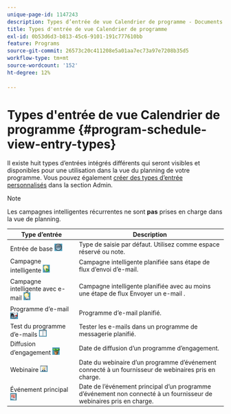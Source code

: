 ```yaml
---
unique-page-id: 1147243
description: Types d’entrée de vue Calendrier de programme - Documents Marketo - Documentation du produit
title: Types d'entrée de vue Calendrier de programme
exl-id: 0b53d6d3-b813-45c6-9101-191c777610bb
feature: Programs
source-git-commit: 26573c20c411208e5a01aa7ec73a97e7208b35d5
workflow-type: tm+mt
source-wordcount: '152'
ht-degree: 12%

---
```


# Types d&#39;entrée de vue Calendrier de programme {#program-schedule-view-entry-types}

Il existe huit types d’entrées intégrés différents qui seront visibles et disponibles pour une utilisation dans la vue du planning de votre programme. Vous pouvez également [créer des types d’entrée personnalisés](/help/marketo/product-docs/core-marketo-concepts/programs/program-schedule-view/create-custom-entry-types.md) dans la section Admin.

>[!NOTE]
>
>Les campagnes intelligentes récurrentes ne sont **pas** prises en charge dans la vue de planning.

<table>
 <thead>
  <tr>
   <th colspan="1" rowspan="1">Type d’entrée</th>
   <th colspan="1" rowspan="1">Description</th>
  </tr>
 </thead>
 <tbody>
  <tr>
   <td colspan="1" rowspan="1">Entrée de base <span> <img alt="—" src="assets/image2014-9-24-10-3a4-3a47.png" data-linked-resource-id="3082715" data-linked-resource-type="attachment" data-base-url="https://docs.marketo.com" data-linked-resource-container-id="1147243"></span></td>
   <td colspan="1" rowspan="1">Type de saisie par défaut. Utilisez comme espace réservé ou note. </td>
  </tr>
  <tr>
   <td colspan="1" rowspan="1">Campagne intelligente <img alt="--" src="assets/image2014-9-24-10-3a5-3a2.png" data-linked-resource-id="3082716" data-linked-resource-type="attachment" data-base-url="https://docs.marketo.com" data-linked-resource-container-id="1147243"></td>
   <td colspan="1" rowspan="1">Campagne intelligente planifiée sans étape de flux d’envoi d’e-mail.</td>
  </tr>
  <tr>
   <td colspan="1" rowspan="1">Campagne intelligente avec e-mail <img alt="--" src="assets/image2014-9-24-10-3a5-3a14.png" data-linked-resource-id="3082717" data-linked-resource-type="attachment" data-base-url="https://docs.marketo.com" data-linked-resource-container-id="1147243"></td>
   <td colspan="1" rowspan="1"><p>Campagne intelligente planifiée avec au moins une étape de flux Envoyer un e-mail .</p></td>
  </tr>
  <tr>
   <td colspan="1" rowspan="1">Programme d’e-mail <img alt="--" src="assets/image2014-9-24-10-3a5-3a27.png" data-linked-resource-id="3082718" data-linked-resource-type="attachment" data-base-url="https://docs.marketo.com" data-linked-resource-container-id="1147243"></td>
   <td colspan="1" rowspan="1">Programme d’e-mail planifié.</td>
  </tr>
  <tr>
   <td colspan="1" rowspan="1">Test du programme d’e-mails <img alt="--" src="assets/image2014-9-24-10-3a5-3a39.png" data-linked-resource-id="3082719" data-linked-resource-type="attachment" data-base-url="https://docs.marketo.com" data-linked-resource-container-id="1147243"></td>
   <td colspan="1" rowspan="1">Tester les e-mails dans un programme de messagerie planifié.</td>
  </tr>
  <tr>
   <td colspan="1" rowspan="1">Diffusion d’engagement <img alt="--" src="assets/image2014-9-24-10-3a5-3a53.png" data-linked-resource-id="3082720" data-linked-resource-type="attachment" data-base-url="https://docs.marketo.com" data-linked-resource-container-id="1147243"></td>
   <td colspan="1" rowspan="1">Date de diffusion d’un programme d’engagement.</td>
  </tr>
  <tr>
   <td colspan="1" rowspan="1">Webinaire <img alt="--" src="assets/image2014-9-24-10-3a6-3a4.png" data-linked-resource-id="3082721" data-linked-resource-type="attachment" data-base-url="https://docs.marketo.com" data-linked-resource-container-id="1147243"></td>
   <td colspan="1" rowspan="1">Date du webinaire d’un programme d’événement connecté à un fournisseur de webinaires pris en charge.</td>
  </tr>
  <tr>
   <td colspan="1" rowspan="1">Événement principal <img alt="--" src="assets/image2014-9-24-10-3a6-3a15.png" data-linked-resource-id="3082722" data-linked-resource-type="attachment" data-base-url="https://docs.marketo.com" data-linked-resource-container-id="1147243"></td>
   <td colspan="1" rowspan="1">Date de l’événement principal d’un programme d’événement non connecté à un fournisseur de webinaires pris en charge.</td>
  </tr>
 </tbody>
</table>
